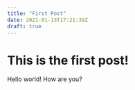 ```yaml
---
title: "First Post"
date: 2021-01-13T17:21:39Z
draft: true
---
```

# This is the first post!

Hello world! How are you?

